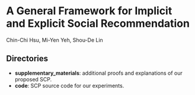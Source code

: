 # A General Framework for Implicit and Explicit Social Recommendation

Chin-Chi Hsu, Mi-Yen Yeh, Shou-De Lin

## Directories

* **supplementary_materials**: additional proofs and explanations of our proposed SCP.
* **code**: SCP source code for our experiments.
